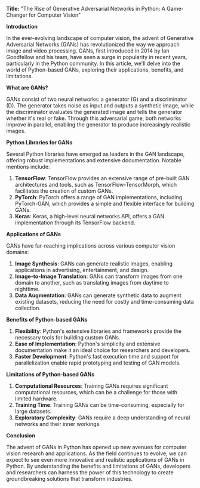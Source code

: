 **Title:** "The Rise of Generative Adversarial Networks in Python: A Game-Changer for Computer Vision"

**Introduction**

In the ever-evolving landscape of computer vision, the advent of Generative Adversarial Networks (GANs) has revolutionized the way we approach image and video processing. GANs, first introduced in 2014 by Ian Goodfellow and his team, have seen a surge in popularity in recent years, particularly in the Python community. In this article, we'll delve into the world of Python-based GANs, exploring their applications, benefits, and limitations.

**What are GANs?**

GANs consist of two neural networks: a generator (G) and a discriminator (D). The generator takes noise as input and outputs a synthetic image, while the discriminator evaluates the generated image and tells the generator whether it's real or fake. Through this adversarial game, both networks improve in parallel, enabling the generator to produce increasingly realistic images.

**Python Libraries for GANs**

Several Python libraries have emerged as leaders in the GAN landscape, offering robust implementations and extensive documentation. Notable mentions include:

1. **TensorFlow**: TensorFlow provides an extensive range of pre-built GAN architectures and tools, such as TensorFlow-TensorMorph, which facilitates the creation of custom GANs.
2. **PyTorch**: PyTorch offers a range of GAN implementations, including PyTorch-GAN, which provides a simple and flexible interface for building GANs.
3. **Keras**: Keras, a high-level neural networks API, offers a GAN implementation through its TensorFlow backend.

**Applications of GANs**

GANs have far-reaching implications across various computer vision domains:

1. **Image Synthesis**: GANs can generate realistic images, enabling applications in advertising, entertainment, and design.
2. **Image-to-Image Translation**: GANs can transform images from one domain to another, such as translating images from daytime to nighttime.
3. **Data Augmentation**: GANs can generate synthetic data to augment existing datasets, reducing the need for costly and time-consuming data collection.

**Benefits of Python-based GANs**

1. **Flexibility**: Python's extensive libraries and frameworks provide the necessary tools for building custom GANs.
2. **Ease of Implementation**: Python's simplicity and extensive documentation make it an ideal choice for researchers and developers.
3. **Faster Development**: Python's fast execution time and support for parallelization enable rapid prototyping and testing of GAN models.

**Limitations of Python-based GANs**

1. **Computational Resources**: Training GANs requires significant computational resources, which can be a challenge for those with limited hardware.
2. **Training Time**: Training GANs can be time-consuming, especially for large datasets.
3. **Exploratory Complexity**: GANs require a deep understanding of neural networks and their inner workings.

**Conclusion**

The advent of GANs in Python has opened up new avenues for computer vision research and applications. As the field continues to evolve, we can expect to see even more innovative and realistic applications of GANs in Python. By understanding the benefits and limitations of GANs, developers and researchers can harness the power of this technology to create groundbreaking solutions that transform industries.